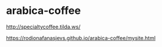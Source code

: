 # arabica-coffee

http://specialtycoffee.tilda.ws/

https://rodionafanasjevs.github.io/arabica-coffee/mysite.html
